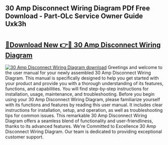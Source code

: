 ## 30 Amp Disconnect Wiring Diagram PDf Free Download - Part-OLc Service Owner Guide Uxk3h

# <h2><a href="http://dfn7ii.blite.top/?on=30+Amp+Disconnect+Wiring+Diagram">🔗Download New 👉🔴 30 Amp Disconnect Wiring Diagram</a></h2>

[![30 Amp Disconnect Wiring Diagram download](https://i.imgur.com/lujVjoI.png)](http://dfn7ii.blite.top/?on=30+Amp+Disconnect+Wiring+Diagram)
Greetings and welcome to the user manual for your newly assembled 30 Amp Disconnect Wiring Diagram. This manual is specifically designed to help you get started with your product and provide you with a thorough understanding of its features, functions, and capabilities. You will find step-by-step instructions for installation, usage, maintenance, and troubleshooting. Before you begin using your 30 Amp Disconnect Wiring Diagram, please familiarize yourself with its functions and features by reading this user manual. It includes clear instructions for installation, setup, and operation, as well as troubleshooting tips for common issues. This remarkable 30 Amp Disconnect Wiring Diagram offers a seamless blend of functionality and user-friendliness, thanks to its advanced features. We're Committed to Excellence 30 Amp Disconnect Wiring Diagram. Our team is dedicated to providing exceptional customer support.
